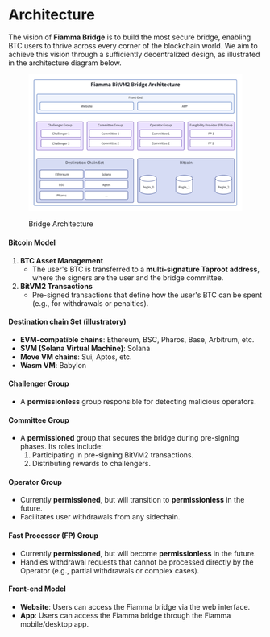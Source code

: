 # Architecture

The vision of **Fiamma Bridge** is to build the most secure bridge, enabling BTC users to thrive across every corner of the blockchain world. We aim to achieve this vision through a sufficiently decentralized design, as illustrated in the architecture diagram below.

<figure><img src="../../.gitbook/assets/image.png" alt=""><figcaption><p>Bridge Architecture</p></figcaption></figure>

#### **Bitcoin Model**

1. **BTC Asset Management**
   * The user's BTC is transferred to a **multi-signature Taproot address**, where the signers are the user and the bridge committee.
2. **BitVM2 Transactions**
   * Pre-signed transactions that define how the user's BTC can be spent (e.g., for withdrawals or penalties).

#### **Destination chain Set (illustratory)**&#x20;

* **EVM-compatible chains**: Ethereum, BSC, Pharos, Base, Arbitrum, etc.
* **SVM (Solana Virtual Machine)**: Solana
* **Move VM chains**: Sui, Aptos, etc.
* **Wasm VM**: Babylon

#### **Challenger Group**

* A **permissionless** group responsible for detecting malicious operators.

#### **Committee Group**

* A **permissioned** group that secures the bridge during pre-signing phases. Its roles include:
  1. Participating in pre-signing BitVM2 transactions.
  2. Distributing rewards to challengers.

#### **Operator Group**

* Currently **permissioned**, but will transition to **permissionless** in the future.
* Facilitates user withdrawals from any sidechain.

#### **Fast Processor (FP) Group**

* Currently **permissioned**, but will become **permissionless** in the future.
* Handles withdrawal requests that cannot be processed directly by the Operator (e.g., partial withdrawals or complex cases).

#### **Front-end Model**

* **Website**: Users can access the Fiamma bridge via the web interface.
* **App**: Users can access the Fiamma bridge through the Fiamma mobile/desktop app.
